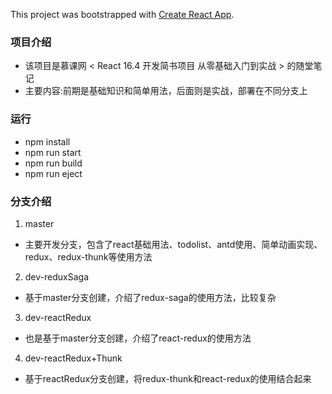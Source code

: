 This project was bootstrapped with [Create React App](https://github.com/facebook/create-react-app).
### 项目介绍
- 该项目是慕课网 < React 16.4 开发简书项目 从零基础入门到实战 > 的随堂笔记
- 主要内容:前期是基础知识和简单用法，后面则是实战，部署在不同分支上
### 运行
- npm install
- npm run start
- npm run build
- npm run eject
### 分支介绍
1. master
- 主要开发分支，包含了react基础用法、todolist、antd使用、简单动画实现、redux、redux-thunk等使用方法
2. dev-reduxSaga
- 基于master分支创建，介绍了redux-saga的使用方法，比较复杂
3. dev-reactRedux
- 也是基于master分支创建，介绍了react-redux的使用方法
4. dev-reactRedux+Thunk
- 基于reactRedux分支创建，将redux-thunk和react-redux的使用结合起来
